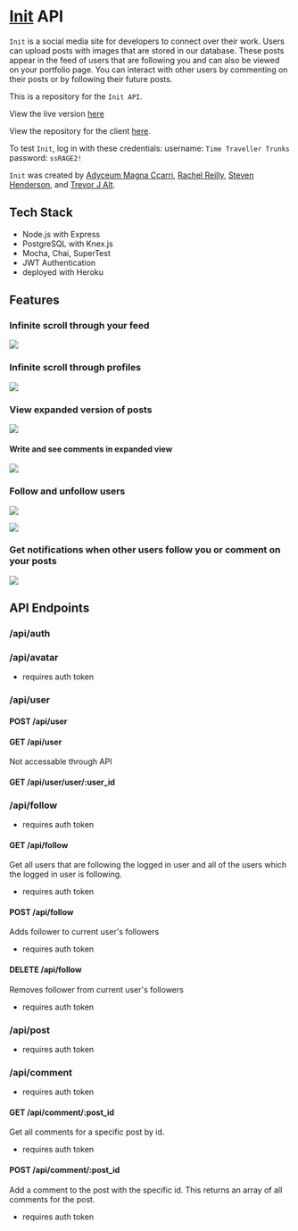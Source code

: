 # [Init](https://init-blush.vercel.app/) API

`Init` is a social media site for developers to connect over their work. Users can upload posts with images that are stored in our database. These posts appear in the feed of users that are following you and can also be viewed on your portfolio page. You can interact with other users by commenting on their posts or by following their future posts.

This is a repository for the `Init API`.

View the live version [here](https://init-blush.vercel.app/)

View the repository for the client [here](https://github.com/trevorjalt/init-client).

To test `Init`, log in with these credentials:
username: `Time Traveller Trunks`
password: `ssRAGE2!`

`Init` was created by [Adyceum Magna Ccarri](https://github.com/i-MCcarri), [Rachel Reilly](https://github.com/Rachanastasia), [Steven Henderson](https://github.com/Hendoe), and [Trevor J Alt](https://github.com/trevorjalt).

## Tech Stack

- Node.js with Express
- PostgreSQL with Knex.js
- Mocha, Chai, SuperTest
- JWT Authentication
- deployed with Heroku

## Features

### Infinite scroll through your feed

![](Screenshots/scroll.jpg)

### Infinite scroll through profiles

![](Screenshots/profile.jpg)

### View expanded version of posts

![](Screenshots/modal.jpg)

#### Write and see comments in expanded view

![](Screenshots/comments.jpg)

### Follow and unfollow users

![](Screenshots/following3.jpg)

![](Screenshots/following1.jpg)

### Get notifications when other users follow you or comment on your posts

![](Screenshots/activity.jpg)

## API Endpoints

### /api/auth

### /api/avatar

- requires auth token

### /api/user

#### POST /api/user

#### GET /api/user

Not accessable through API

#### GET /api/user/user/:user_id

### /api/follow

- requires auth token

#### GET /api/follow

Get all users that are following the logged in user and all of the users which the logged in user is following.

- requires auth token

#### POST /api/follow

Adds follower to current user's followers

- requires auth token

#### DELETE /api/follow

Removes follower from current user's followers

- requires auth token

### /api/post

- requires auth token

### /api/comment

- requires auth token

#### GET /api/comment/:post_id

Get all comments for a specific post by id.

- requires auth token

#### POST /api/comment/:post_id

Add a comment to the post with the specific id. This returns an array of all comments for the post.

- requires auth token
